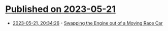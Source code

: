 # [Published on 2023-05-21](index.md)

* [2023-05-21, 20:34:26](https://lobste.rs/s/xckepk/swapping_engine_out_moving_race_car) - [Swapping the Engine out of a Moving Race Car](https://signalsandthreads.com/swapping-the-engine-out-of-a-moving-race-car/)
